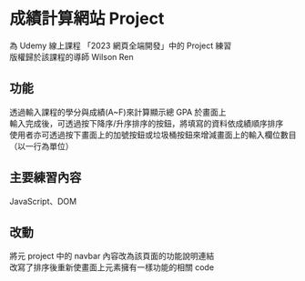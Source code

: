 # 成績計算網站 Project

為 Udemy 線上課程 「2023 網頁全端開發」中的 Project 練習  
版權歸於該課程的導師 Wilson Ren

## 功能

透過輸入課程的學分與成績(A~F)來計算顯示總 GPA 於畫面上  
輸入完成後，可透過按下降序/升序排序的按鈕，將填寫的資料依成績順序排序  
使用者亦可透過按下畫面上的加號按鈕或垃圾桶按鈕來增減畫面上的輸入欄位數目（以一行為單位）

## 主要練習內容

JavaScript、DOM

## 改動

將元 project 中的 navbar 內容改為該頁面的功能說明連結  
改寫了排序後重新使畫面上元素擁有一樣功能的相關 code
